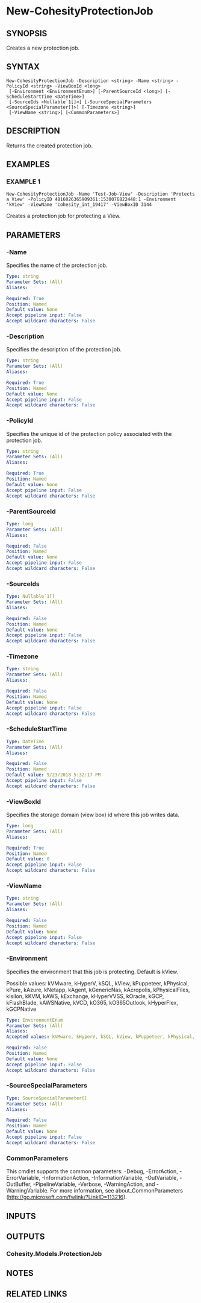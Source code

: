 # New-CohesityProtectionJob

## SYNOPSIS
Creates a new protection job.

## SYNTAX

```
New-CohesityProtectionJob -Description <string> -Name <string> -PolicyId <string> -ViewBoxId <long>
 [-Environment <EnvironmentEnum>] [-ParentSourceId <long>] [-ScheduleStartTime <DateTime>]
 [-SourceIds <Nullable`1[]>] [-SourceSpecialParameters <SourceSpecialParameter[]>] [-Timezone <string>]
 [-ViewName <string>] [<CommonParameters>]
```

## DESCRIPTION
Returns the created protection job.

## EXAMPLES

### EXAMPLE 1
```
New-CohesityProtectionJob -Name 'Test-Job-View' -Description 'Protects a View' -PolicyID 4816026365909361:1530076822448:1 -Environment 'kView' -ViewName 'cohesity_int_19417' -ViewBoxID 3144
```

Creates a protection job for protecting a View.

## PARAMETERS

### -Name
Specifies the name of the protection job.

```yaml
Type: string
Parameter Sets: (All)
Aliases:

Required: True
Position: Named
Default value: None
Accept pipeline input: False
Accept wildcard characters: False
```

### -Description
Specifies the description of the protection job.

```yaml
Type: string
Parameter Sets: (All)
Aliases:

Required: True
Position: Named
Default value: None
Accept pipeline input: False
Accept wildcard characters: False
```

### -PolicyId
Specifies the unique id of the protection policy associated with the protection job.

```yaml
Type: string
Parameter Sets: (All)
Aliases:

Required: True
Position: Named
Default value: None
Accept pipeline input: False
Accept wildcard characters: False
```

### -ParentSourceId
```yaml
Type: long
Parameter Sets: (All)
Aliases:

Required: False
Position: Named
Default value: None
Accept pipeline input: False
Accept wildcard characters: False
```

### -SourceIds
```yaml
Type: Nullable`1[]
Parameter Sets: (All)
Aliases:

Required: False
Position: Named
Default value: None
Accept pipeline input: False
Accept wildcard characters: False
```

### -Timezone
```yaml
Type: string
Parameter Sets: (All)
Aliases:

Required: False
Position: Named
Default value: None
Accept pipeline input: False
Accept wildcard characters: False
```

### -ScheduleStartTime
```yaml
Type: DateTime
Parameter Sets: (All)
Aliases:

Required: False
Position: Named
Default value: 9/23/2018 5:32:17 PM
Accept pipeline input: False
Accept wildcard characters: False
```

### -ViewBoxId
Specifies the storage domain (view box) id where this job writes data.

```yaml
Type: long
Parameter Sets: (All)
Aliases:

Required: True
Position: Named
Default value: 0
Accept pipeline input: False
Accept wildcard characters: False
```

### -ViewName
```yaml
Type: string
Parameter Sets: (All)
Aliases:

Required: False
Position: Named
Default value: None
Accept pipeline input: False
Accept wildcard characters: False
```

### -Environment
Specifies the environment that this job is protecting.
Default is kView.

Possible values: kVMware, kHyperV, kSQL, kView, kPuppeteer, kPhysical, kPure, kAzure, kNetapp, kAgent, kGenericNas, kAcropolis, kPhysicalFiles, kIsilon, kKVM, kAWS, kExchange, kHyperVVSS, kOracle, kGCP, kFlashBlade, kAWSNative, kVCD, kO365, kO365Outlook, kHyperFlex, kGCPNative

```yaml
Type: EnvironmentEnum
Parameter Sets: (All)
Aliases:
Accepted values: kVMware, kHyperV, kSQL, kView, kPuppeteer, kPhysical, kPure, kAzure, kNetapp, kAgent, kGenericNas, kAcropolis, kPhysicalFiles, kIsilon, kKVM, kAWS, kExchange, kHyperVVSS, kOracle, kGCP, kFlashBlade, kAWSNative, kVCD, kO365, kO365Outlook, kHyperFlex, kGCPNative

Required: False
Position: Named
Default value: None
Accept pipeline input: False
Accept wildcard characters: False
```

### -SourceSpecialParameters
```yaml
Type: SourceSpecialParameter[]
Parameter Sets: (All)
Aliases:

Required: False
Position: Named
Default value: None
Accept pipeline input: False
Accept wildcard characters: False
```

### CommonParameters
This cmdlet supports the common parameters: -Debug, -ErrorAction, -ErrorVariable, -InformationAction, -InformationVariable, -OutVariable, -OutBuffer, -PipelineVariable, -Verbose, -WarningAction, and -WarningVariable.
For more information, see about_CommonParameters (http://go.microsoft.com/fwlink/?LinkID=113216).

## INPUTS

## OUTPUTS

### Cohesity.Models.ProtectionJob
## NOTES

## RELATED LINKS
